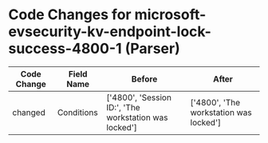 # Code Changes for microsoft-evsecurity-kv-endpoint-lock-success-4800-1 (Parser)

| Code Change | Field Name | Before | After |
|-------------|------------|--------|-------|
| changed | Conditions | ['4800', 'Session ID:', 'The workstation was locked'] | ['4800', 'The workstation was locked'] |